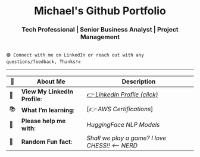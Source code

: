 <h1 align="center"> Michael's Github Portfolio</h1>

<h3 align="center">  Tech Professional | Senior Business Analyst | Project Management </h3> 

<pre><code> 
🟣 Connect with me on LinkedIn or reach out with any questions/feedback, Thanks!✊
</code></pre>
---------------------------------------------------------------------------------------------------------------------------------------------------------------------------------

| 🔭 | About Me | Description  |
| --------|-----------| ----------- |
| 👀 | **View My LinkedIn Profile**: | [*👉 LinkedIn Profile (click)*](https://linkedin.com/in/m-i-c-h-a-e-l-r-o-d-r-i-g-u-e-z/) |
| 📚 | **What I’m learning**: | [*👉 AWS Certifications*] |
| 🤔 | **Please help me with**: |*HuggingFace NLP Models* |
| 🌊 | **Random Fun fact**: | *Shall we play a game? I love CHESS!! <-- NERD* |
